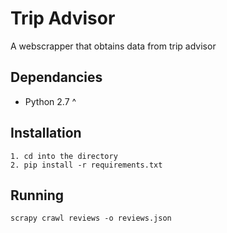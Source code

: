 # Trip Advisor
A webscrapper that obtains data from trip advisor

## Dependancies
* Python 2.7 ^

## Installation
```
1. cd into the directory
2. pip install -r requirements.txt

```
## Running 
```
scrapy crawl reviews -o reviews.json
```